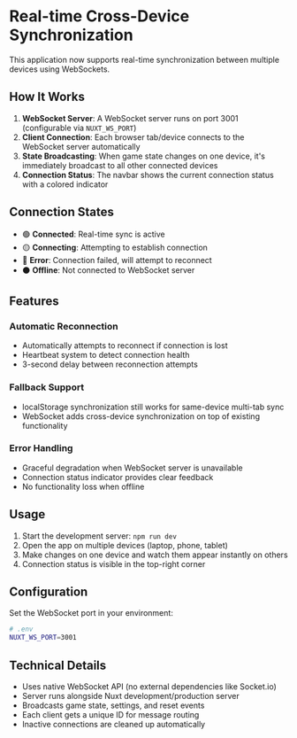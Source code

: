 # Real-time Cross-Device Synchronization

This application now supports real-time synchronization between multiple devices using WebSockets.

## How It Works

1. **WebSocket Server**: A WebSocket server runs on port 3001 (configurable via `NUXT_WS_PORT`)
2. **Client Connection**: Each browser tab/device connects to the WebSocket server automatically
3. **State Broadcasting**: When game state changes on one device, it's immediately broadcast to all other connected devices
4. **Connection Status**: The navbar shows the current connection status with a colored indicator

## Connection States

- 🟢 **Connected**: Real-time sync is active
- 🟡 **Connecting**: Attempting to establish connection
- 🔴 **Error**: Connection failed, will attempt to reconnect
- ⚫ **Offline**: Not connected to WebSocket server

## Features

### Automatic Reconnection
- Automatically attempts to reconnect if connection is lost
- Heartbeat system to detect connection health
- 3-second delay between reconnection attempts

### Fallback Support
- localStorage synchronization still works for same-device multi-tab sync
- WebSocket adds cross-device synchronization on top of existing functionality

### Error Handling
- Graceful degradation when WebSocket server is unavailable
- Connection status indicator provides clear feedback
- No functionality loss when offline

## Usage

1. Start the development server: `npm run dev`
2. Open the app on multiple devices (laptop, phone, tablet)
3. Make changes on one device and watch them appear instantly on others
4. Connection status is visible in the top-right corner

## Configuration

Set the WebSocket port in your environment:

```bash
# .env
NUXT_WS_PORT=3001
```

## Technical Details

- Uses native WebSocket API (no external dependencies like Socket.io)
- Server runs alongside Nuxt development/production server
- Broadcasts game state, settings, and reset events
- Each client gets a unique ID for message routing
- Inactive connections are cleaned up automatically